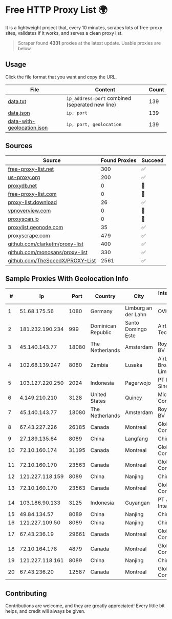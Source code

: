 
# Free HTTP Proxy List 🌍

It is a lightweight project that, every 10 minutes, scrapes lots of free-proxy sites, validates if it works, and serves a clean proxy list.


> Scraper found **4331** proxies at the latest update. Usable proxies are below.

## Usage

Click the file format that you want and copy the URL.


|File|Content|Count|
|----|-------|-----|
|[data.txt](https://raw.githubusercontent.com/themiralay/Proxy-List-World/master/data.txt)|`ip_address:port` combined (seperated new line)|139|
|[data.json](https://raw.githubusercontent.com/themiralay/Proxy-List-World/master/data.json)|`ip, port`|139|
|[data-with-geolocation.json](https://raw.githubusercontent.com/themiralay/Proxy-List-World/master/data-with-geolocation.json)|`ip, port, geolocation`|139|

## Sources

|Source|Found Proxies|Succeed|
|------|-------------|-------|
|[free-proxy-list.net](https://free-proxy-list.net)|300|✅|
|[us-proxy.org](https://www.us-proxy.org)|200|✅|
|[proxydb.net](http://proxydb.net)|0|🚫|
|[free-proxy-list.com](https://free-proxy-list.com/?page=&port=&type%5B%5D=http&type%5B%5D=https&up_time=0&search=Search)|0|🚫|
|[proxy-list.download](https://www.proxy-list.download/HTTP)|26|✅|
|[vpnoverview.com](https://vpnoverview.com/privacy/anonymous-browsing/free-proxy-servers)|0|🚫|
|[proxyscan.io](https://www.proxyscan.io)|0|🚫|
|[proxylist.geonode.com](https://proxylist.geonode.com/api/proxy-list?limit=300&page=1&sort_by=lastChecked&sort_type=desc&protocols=http,https)|35|✅|
|[proxyscrape.com](https://api.proxyscrape.com/v2/?request=displayproxies&protocol=http&timeout=10000&country=all&ssl=all&anonymity=all)|479|✅|
|[github.com/clarketm/proxy-list](https://raw.githubusercontent.com/clarketm/proxy-list/master/proxy-list-raw.txt)|400|✅|
|[github.com/monosans/proxy-list](https://raw.githubusercontent.com/monosans/proxy-list/main/proxies/http.txt)|330|✅|
|[github.com/TheSpeedX/PROXY-List](https://raw.githubusercontent.com/TheSpeedX/PROXY-List/master/http.txt)|2561|✅|


## Sample Proxies With Geolocation Info

|#|Ip|Port|Country|City|Internet Service Provider|
|-|--|----|-------|----|-------------------------|
|1|51.68.175.56|1080|Germany|Limburg an der Lahn|OVH SAS|
|2|181.232.190.234|999|Dominican Republic|Santo Domingo Este|Airtime Technology SRL|
|3|45.140.143.77|18080|The Netherlands|Amsterdam|RoyaleHosting BV|
|4|102.68.139.247|8080|Zambia|Lusaka|AirLink Broadband Limited|
|5|103.127.220.250|2024|Indonesia|Pagerwojo|PT Multi Guna Sinergi|
|6|4.149.210.210|3128|United States|Quincy|Microsoft Corporation|
|7|45.140.143.77|18080|The Netherlands|Amsterdam|RoyaleHosting BV|
|8|67.43.227.226|26185|Canada|Montreal|GloboTech Communications|
|9|27.189.135.64|8089|China|Langfang|Chinanet|
|10|72.10.160.174|31195|Canada|Montreal|GloboTech Communications|
|11|72.10.160.170|23563|Canada|Montreal|GloboTech Communications|
|12|121.227.118.159|8089|China|Nanjing|China Telecom|
|13|72.10.160.170|23563|Canada|Montreal|GloboTech Communications|
|14|103.186.90.133|3125|Indonesia|Guyangan|PT Akses Data Internusa|
|15|49.84.134.57|8089|China|Nanjing|China Telecom|
|16|121.227.109.50|8089|China|Nanjing|China Telecom|
|17|67.43.236.19|29661|Canada|Montreal|GloboTech Communications|
|18|72.10.164.178|4879|Canada|Montreal|GloboTech Communications|
|19|121.227.118.161|8089|China|Nanjing|China Telecom|
|20|67.43.236.20|12587|Canada|Montreal|GloboTech Communications|



## Contributing

Contributions are welcome, and they are greatly appreciated! Every
little bit helps, and credit will always be given.


